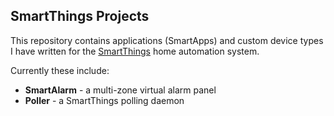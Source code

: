 ## SmartThings Projects

This repository contains applications (SmartApps) and custom device types I have written for the [SmartThings](https://www.smartthings.com) home automation system.

Currently these include:

* __SmartAlarm__ - a multi-zone virtual alarm panel
* __Poller__ - a SmartThings polling daemon
